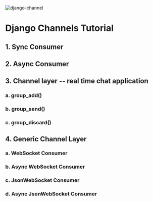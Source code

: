 ![django-channel](https://images.velog.io/images/infl_veggie/post/8be12d72-6f97-47c7-bbe7-81386a5f1f21/django-channels.png)

# Django Channels Tutorial 
## 1. Sync Consumer
## 2. Async Consumer
## 3. Channel layer -- real time chat application
### a. group_add()
### b. group_send()
### c. group_discard()

## 4. Generic Channel Layer 
### a. WebSocket Consumer
### b. Async WebSocket Consumer
### c. JsonWebSocket Consumer
### d. Async JsonWebSocket Consumer 


